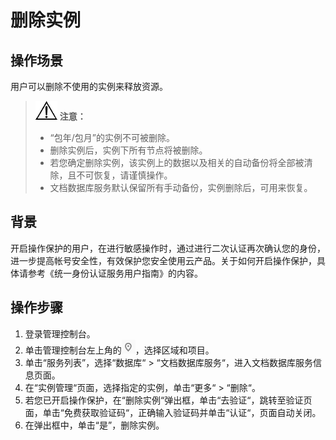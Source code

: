 # 删除实例<a name="dds_03_0004"></a>

## 操作场景<a name="section51218066203238"></a>

用户可以删除不使用的实例来释放资源。

>![](public_sys-resources/icon-notice.gif) **注意：**   
>-   “包年/包月”的实例不可被删除。  
>-   删除实例后，实例下所有节点将被删除。  
>-   若您确定删除实例，该实例上的数据以及相关的自动备份将全部被清除，且不可恢复，请谨慎操作。  
>-   文档数据库服务默认保留所有手动备份，实例删除后，可用来恢复。  

## 背景<a name="section6437112514327"></a>

开启操作保护的用户，在进行敏感操作时，通过进行二次认证再次确认您的身份，进一步提高帐号安全性，有效保护您安全使用云产品。关于如何开启操作保护，具体请参考《统一身份认证服务用户指南》的内容。

## 操作步骤<a name="s73bfa9753f8846dca66db91183a48e1c"></a>

1.  登录管理控制台。
2.  单击管理控制台左上角的![](figures/region.png)，选择区域和项目。
3.  单击“服务列表”，选择“数据库“  \>  “文档数据库服务“，进入文档数据库服务信息页面。
4.  在“实例管理“页面，选择指定的实例，单击“更多“  \>  “删除“。
5.  若您已开启操作保护，在“删除实例“弹出框，单击“去验证“，跳转至验证页面，单击“免费获取验证码“，正确输入验证码并单击“认证“，页面自动关闭。
6.  在弹出框中，单击“是”，删除实例。

